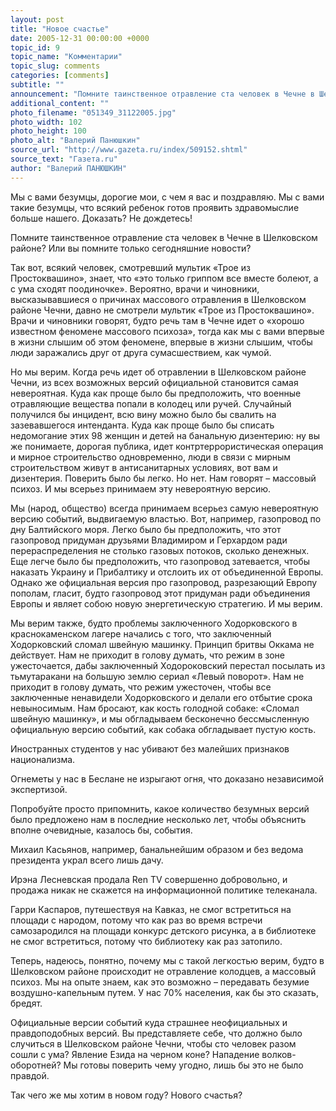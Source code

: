 ```yaml
---
layout: post
title: "Новое счастье"
date: 2005-12-31 00:00:00 +0000
topic_id: 9
topic_name: "Комментарии"
topic_slug: comments
categories: [comments]
subtitle: ""
announcement: "Помните таинственное отравление ста человек в Чечне в Шелковском районе? Или вы помните только сегодняшние новости? Так вот, всякий человек, смотревший мультик «Трое из Простоквашино», знает, что «это только гриппом все вместе болеют, а с ума сходят поодиночке»."
additional_content: ""
photo_filename: "051349_31122005.jpg"
photo_width: 102
photo_height: 100
photo_alt: "Валерий Панюшкин"
source_url: "http://www.gazeta.ru/index/509152.shtml"
source_text: "Газета.ru"
author: "Валерий ПАНЮШКИН"
---
```

Мы с вами безумцы, дорогие мои, с чем я вас и поздравляю. Мы с вами такие безумцы, что всякий ребенок готов проявить здравомыслие больше нашего. Доказать? Не дождетесь!

Помните таинственное отравление ста человек в Чечне в Шелковском районе? Или вы помните только сегодняшние новости?

Так вот, всякий человек, смотревший мультик «Трое из Простоквашино», знает, что «это только гриппом все вместе болеют, а с ума сходят поодиночке». Вероятно, врачи и чиновники, высказывавшиеся о причинах массового отравления в Шелковском районе Чечни, давно не смотрели мультик «Трое из Простоквашино». Врачи и чиновники говорят, будто речь там в Чечне идет о «хорошо известном феномене массового психоза», тогда как мы с вами впервые в жизни слышим об этом феномене, впервые в жизни слышим, чтобы люди заражались друг от друга сумасшествием, как чумой.

Но мы верим. Когда речь идет об отравлении в Шелковском районе Чечни, из всех возможных версий официальной становится самая невероятная. Куда как проще было бы предположить, что военные отравляющие вещества попали в колодец или ручей. Случайный получился бы инцидент, всю вину можно было бы свалить на зазевавшегося интенданта. Куда как проще было бы списать недомогание этих 98 женщин и детей на банальную дизентерию: ну вы же понимаете, дорогая публика, идет контртеррористическая операция и мирное строительство одновременно, люди в связи с мирным строительством живут в антисанитарных условиях, вот вам и дизентерия. Поверить было бы легко. Но нет. Нам говорят – массовый психоз. И мы всерьез принимаем эту невероятную версию.

Мы (народ, общество) всегда принимаем всерьез самую невероятную версию событий, выдвигаемую властью. Вот, например, газопровод по дну Балтийского моря. Легко было бы предположить, что этот газопровод придуман друзьями Владимиром и Герхардом ради перераспределения не столько газовых потоков, сколько денежных. Еще легче было бы предположить, что газопровод затевается, чтобы наказать Украину и Прибалтику и отслоить их от объединенной Европы. Однако же официальная версия про газопровод, разрезающий Европу пополам, гласит, будто газопровод этот придуман ради объединения Европы и являет собою новую энергетическую стратегию. И мы верим.

Мы верим также, будто проблемы заключенного Ходорковского в краснокаменском лагере начались с того, что заключенный Ходорковский сломал швейную машинку. Принцип бритвы Оккама не действует. Нам не приходит в голову думать, что режим в зоне ужесточается, дабы заключенный Ходороковский перестал посылать из тьмутаракани на большую землю сериал «Левый поворот». Нам не приходит в голову думать, что режим ужесточен, чтобы все заключенные ненавидели Ходорковского и делали его отбытие срока невыносимым. Нам бросают, как кость голодной собаке: «Сломал швейную машинку», и мы обгладываем бесконечно бессмысленную официальную версию событий, как собака обгладывает пустую кость.

Иностранных студентов у нас убивают без малейших признаков национализма.

Огнеметы у нас в Беслане не изрыгают огня, что доказано независимой экспертизой.

Попробуйте просто припомнить, какое количество безумных версий было предложено нам в последние несколько лет, чтобы объяснить вполне очевидные, казалось бы, события.

Михаил Касьянов, например, банальнейшим образом и без ведома президента украл всего лишь дачу.

Ирэна Лесневская продала Ren TV совершенно добровольно, и продажа никак не скажется на информационной политике телеканала.

Гарри Каспаров, путешествуя на Кавказ, не смог встретиться на площади с народом, потому что как раз во время встречи самозародился на площади конкурс детского рисунка, а в библиотеке не смог встретиться, потому что библиотеку как раз затопило.

Теперь, надеюсь, понятно, почему мы с такой легкостью верим, будто в Шелковском районе происходит не отравление колодцев, а массовый психоз. Мы на опыте знаем, как это возможно – передавать безумие воздушно-капельным путем. У нас 70% населения, как бы это сказать, бредят.

Официальные версии событий куда страшнее неофициальных и правдоподобных версий. Вы представляете себе, что должно было случиться в Шелковском районе Чечни, чтобы сто человек разом сошли с ума? Явление Езида на черном коне? Нападение волков-оборотней? Мы готовы поверить чему угодно, лишь бы это не было правдой.

Так чего же мы хотим в новом году? Нового счастья?

